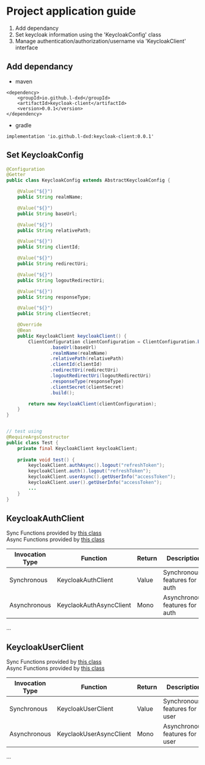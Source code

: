 # Project application guide

1. Add dependancy
2. Set keycloak information using the 'KeycloakConfig' class
3. Manage authentication/authorization/username via 'KeycloakClient' interface

## Add dependancy

- maven
```
<dependency>
    <groupId>io.github.l-dxd</groupId>
    <artifactId>keycloak-client</artifactId>
    <version>0.0.1</version>
</dependency>

```

- gradle
```
implementation 'io.github.l-dxd:keycloak-client:0.0.1'
```

## Set KeycloakConfig
```java
@Configuration
@Getter
public class KeycloakConfig extends AbstractKeycloakConfig {

    @Value("${}")
    public String realmName;

    @Value("${}")
    public String baseUrl;

    @Value("${}")
    public String relativePath;

    @Value("${}")
    public String clientId;

    @Value("${}")
    public String redirectUri;

    @Value("${}")
    public String logoutRedirectUri;

    @Value("${}")
    public String responseType;

    @Value("${}")
    public String clientSecret;

    @Override
    @Bean
    public KeycloakClient keycloakClient() {
        ClientConfiguration clientConfiguration = ClientConfiguration.builder()
                .baseUrl(baseUrl)
                .realmName(realmName)
                .relativePath(relativePath)
                .clientId(clientId)
                .redirectUri(redirectUri)
                .logoutRedirectUri(logoutRedirectUri)
                .responseType(responseType)
                .clientSecret(clientSecret)
                .build();

        return new KeycloakClient(clientConfiguration);
    }
}
```
    
```java

// test using
@RequireArgsConstructor
public class Test {
    private final KeycloakClient keycloakClient;
    
    private void test() {
        keycloakClient.authAsync().logout("refreshToken");
        keycloakClient.auth().logout("refreshToken");
        keycloakClient.userAsync().getUserInfo("accessToken");
        keycloakClient.user().getUserInfo("accessToken");
        ...
    }
}
```

## KeycloakAuthClient
 Sync Functions provided by [this class](src/main/java/com/sd/KeycloakClient/client/auth/sync/KeycloakAuthClient.java)  
 Async Functions provided by [this class](src/main/java/com/sd/KeycloakClient/client/auth/async/KeycloakAuthAsyncClient.java)

Invocation Type| Function                | Return      |Description  
---|-------------------------|-------------|---  
Synchronous| KeycloakAuthClient      | Value       | Synchronous features for auth
Asynchronous| KeyclaokAuthAsyncClient | Mono<Value> |Asynchronous features for auth
...

## KeycloakUserClient
Sync Functions provided by [this class](src/main/java/com/sd/KeycloakClient/client/user/sync/KeycloakUserClient.java)  
Async Functions provided by [this class](src/main/java/com/sd/KeycloakClient/client/user/async/KeycloakUserAsyncClient.java)

Invocation Type| Function                | Return      |Description  
---|-------------------------|-------------|---  
Synchronous| KeycloakUserClient      | Value       | Synchronous features for user
Asynchronous| KeyclaokUserAsyncClient | Mono<Value> |Asynchronous features for user

...